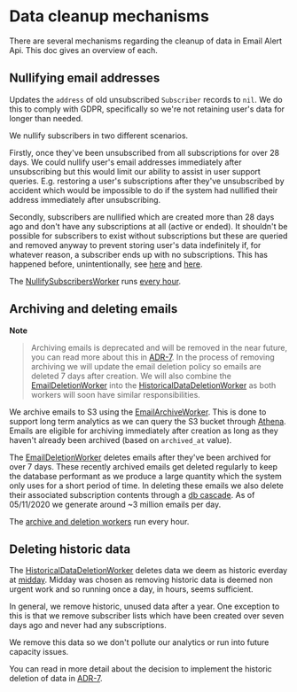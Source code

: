 # Data cleanup mechanisms

There are several mechanisms regarding the cleanup of data in Email Alert Api.
This doc gives an overview of each.

## Nullifying email addresses

Updates the `address` of old unsubscribed `Subscriber` records to `nil`. We do
this to comply with GDPR, specifically so we're not retaining user's data for
longer than needed.

We nullify subscribers in two different scenarios.

Firstly, once they've been unsubscribed from all subscriptions for over 28
days. We could nullify user's email addresses immediately after unsubscribing
but this would limit our ability to assist in user support queries. E.g.
restoring a user's subscriptions after they've unsubscribed by accident which
would be impossible to do if the system had nullified their address
immediately after unsubscribing.

Secondly, subscribers are nullified which are created more than 28 days ago and
don't have any subscriptions at all (active or ended). It shouldn't be possible
for subscribers to exist without subscriptions but these are queried and
removed anyway to prevent storing user's data indefinitely if, for whatever
reason, a subscriber ends up with no subscriptions. This has happened before,
unintentionally, see [here][sub bug] and [here][sub bug two].

The [NullifySubscribersWorker] runs [every hour].

[every hour]: https://github.com/alphagov/email-alert-api/blob/cefdfa76b13915ea96b131490fd3186b6d52cf05/config/sidekiq.yml#L27
[NullifySubscribersWorker]: https://github.com/alphagov/email-alert-api/blob/master/app/workers/nullify_subscribers_worker.rb
[sub bug]: https://github.com/alphagov/email-alert-api/pull/1462/commits/053859c5962eef104256661f28727b08a43e3d31
[sub bug two]: https://github.com/alphagov/email-alert-api/pull/1462/commits/a4b3e82801d79abd3989b1dd60ffd499e7ce82ba

## Archiving and deleting emails

**Note**
> Archiving emails is deprecated and will be removed in the near future, you
> can read more about this in [ADR-7]. In the process of removing archiving we
> will update the email deletion policy so emails are deleted 7 days after
> creation. We will also combine the [EmailDeletionWorker] into the
> [HistoricalDataDeletionWorker] as both workers will soon have similar
> responsibilities.

We archive emails to S3 using the [EmailArchiveWorker]. This is done to support
long term analytics as we can query the S3 bucket through [Athena]. Emails are
eligible for archiving immediately after creation as long as they haven't
already been archived (based on `archived_at` value).

The [EmailDeletionWorker] deletes emails after they've been archived for over
7 days. These recently archived emails get deleted regularly to keep the
database performant as we produce a large quantity which the system only uses
for a short period of time. In deleting these emails we also delete their
associated subscription contents through a [db cascade]. As of 05/11/2020 we
generate around ~3 million emails per day.

The [archive and deletion workers] run every hour.

[archive and deletion workers]: https://github.com/alphagov/email-alert-api/blob/ec075c7198b965d3771726946dcd37783b9de9c5/config/sidekiq.yml#L29-L34.
[Athena]: https://aws.amazon.com/athena
[EmailArchiveWorker]: https://github.com/alphagov/email-alert-api/blob/master/app/workers/email_archive_worker.rb
[EmailDeletionWorker]: https://github.com/alphagov/email-alert-api/blob/a62abc85453b723d683c2dc13f3bf0065fb86d5f/app/workers/email_deletion_worker.rb
[db cascade]: https://github.com/alphagov/email-alert-api/blob/11fb84542e6c7f3995f419e4affaf56aa759ec6c/db/schema.rb#L206

## Deleting historic data

The [HistoricalDataDeletionWorker] deletes data we deem as historic everday at
[midday]. Midday was chosen as removing historic data is deemed non urgent work
and so running once a day, in hours, seems sufficient.

In general, we remove historic, unused data after a year. One exception to this
is that we remove subscriber lists which have been created over seven days ago
and never had any subscriptions.

We remove this data so we don't pollute our analytics or run into future
capacity issues.

You can read in more detail about the decision to implement the historic
deletion of data in [ADR-7].

[midday]: https://github.com/alphagov/email-alert-api/blob/cefdfa76b13915ea96b131490fd3186b6d52cf05/config/sidekiq.yml#L24
[HistoricalDataDeletionWorker]: https://github.com/alphagov/email-alert-api/blob/a62abc85453b723d683c2dc13f3bf0065fb86d5f/app/workers/historical_data_deletion_worker.rb
[ADR-7]: https://github.com/alphagov/email-alert-api/blob/master/docs/adr/adr-007-retain-data-for-up-to-one-year.md#decision
